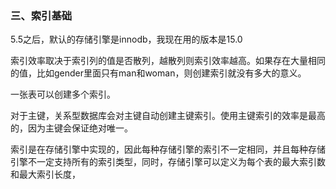 

### 三、索引基础

5.5之后，默认的存储引擎是innodb，我现在用的版本是15.0

索引效率取决于索引列的值是否散列，越散列则索引效率越高。如果存在大量相同的值，比如gender里面只有man和woman，则创建索引就没有多大的意义。

一张表可以创建多个索引。

对于主键，关系型数据库会对主键自动创建主键索引。使用主键索引的效率是最高的，因为主键会保证绝对唯一。

索引是在存储引擎中实现的，因此每种存储引擎的索引不一定相同，并且每种存储引擎不一定支持所有的索引类型，同时，存储引擎可以定义为每个表的最大索引数和最大索引长度，
































